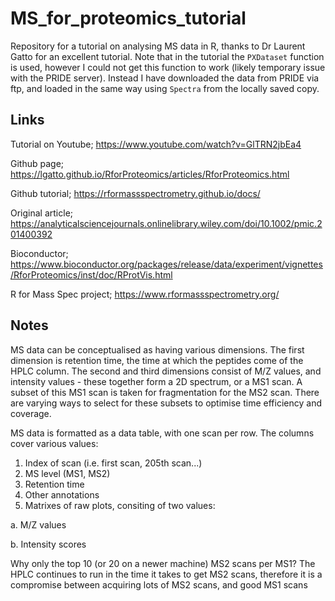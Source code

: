 # MS_for_proteomics_tutorial
Repository for a tutorial on analysing MS data in R, thanks to Dr Laurent Gatto for an excellent tutorial. Note that in the tutorial the `PXDataset` function is used, however I could not get this function to work (likely temporary issue with the PRIDE server). Instead I have downloaded the data from PRIDE via ftp, and loaded in the same way using `Spectra` from the locally saved copy.

## Links
Tutorial on Youtube; https://www.youtube.com/watch?v=GlTRN2jbEa4

Github page; https://lgatto.github.io/RforProteomics/articles/RforProteomics.html

Github tutorial; https://rformassspectrometry.github.io/docs/

Original article; https://analyticalsciencejournals.onlinelibrary.wiley.com/doi/10.1002/pmic.201400392

Bioconductor; https://www.bioconductor.org/packages/release/data/experiment/vignettes/RforProteomics/inst/doc/RProtVis.html

R for Mass Spec project; https://www.rformassspectrometry.org/

## Notes
MS data can be conceptualised as having various dimensions.
The first dimension is retention time, the time at which the peptides come of the HPLC column.
The second and third dimensions consist of M/Z values, and intensity values - these together form a 2D spectrum, or a MS1 scan.
A subset of this MS1 scan is taken for fragmentation for the MS2 scan. There are varying ways to select for these subsets to optimise time efficiency and coverage.

MS data is formatted as a data table, with one scan per row. The columns cover various values:
1. Index of scan (i.e. first scan, 205th scan...)
2. MS level (MS1, MS2)
3. Retention time
4. Other annotations
5. Matrixes of raw plots, consiting of two values:

a. M/Z values

b. Intensity scores

Why only the top 10 (or 20 on a newer machine) MS2 scans per MS1? The HPLC continues to run in the time it takes to get MS2 scans, therefore it is a compromise between acquiring lots of MS2 scans, and good MS1 scans
